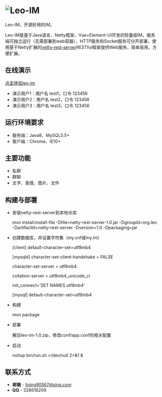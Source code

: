 # ![Leo-IM](https://raw.githubusercontent.com/wiki/lining90567/leo-im-server/leo-im.png)

Leo-IM，开源好用的IM。

Leo-IM是基于Java语言、Netty框架、Vue+Element-UI开发的轻量级IM，服务端可独立运行（无需部署到web容器），HTTP服务和Socket服务可分开部署，使用基于Netty扩展的[netty-rest-server](https://github.com/lining90567/netty-rest-server)RESTful框架提供Web服务，简单易用，方便扩展。

## 在线演示

[点击体验leo-im](http://123.207.147.138:8000)

- 演示用户1：用户名 test1，口令 123456
- 演示用户2：用户名 test2，口令 123456
- 演示用户3：用户名 test3，口令 123456

## 运行环境要求

- 服务端：Java8、MySQL5.5+
- 客户端：Chrome、IE10+

## 主要功能

- 私聊
- 群聊
- 文字、表情、图片、文件

## 构建与部署

- 安装netty-rest-server到本地仓库

	mvn install:install-file -Dfile=netty-rest-server-1.0.jar -DgroupId=org.leo -DartifactId=netty-rest-server -Dversion=1.0 -Dpackaging=jar

- 创建数据库，并设置字符集（my.cnf或my.ini）

	[client]
	default-character-set=utf8mb4

	[mysqld]
	character-set-client-handshake = FALSE

	character-set-server = utf8mb4

	collation-server = utf8mb4_unicode_ci

	init_connect=’SET NAMES utf8mb4'

	[mysql]
	default-character-set=utf8mb4

- 构建

	mvn package

- 部署

	解压leo-im-1.0.zip，修改conf/app.conf的相关配置

- 启动

	nohup bin/run.sh >/dev/null 2>&1 &
	
## 联系方式
- **邮箱** - lining90567@sina.com
- **QQ** - 328616209